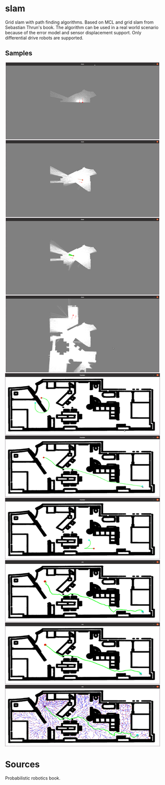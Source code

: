 # slam

Grid slam with path finding algorithms. Based on MCL and grid slam from Sebastian Thrun's book. The
algorithm can be used in a real world scenario because of the error model and sensor displacement
support. Only differential drive robots are supported.


## Samples
<p align="center">   
<img src=screenshots/start.png width="500" height="250">
<img src=screenshots/rotation.png width="500" height="250">
<img src=screenshots/movement.png width="500" height="250">
<img src=screenshots/progress.png width="500" height="250">
<img src=screenshots/hastar.png width="600" height="200">
<img src=screenshots/hastar_far.png width="600" height="200">
<img src=screenshots/hastar_backwards.png width="600" height="200">
<img src=screenshots/rrt_1k.png width="600" height="200">
<img src=screenshots/rrt_10k.png width="600" height="200">
<img src=screenshots/rrt_1k_debug.png width="600" height="200">
</p>

# Sources
Probabilistic robotics book.
